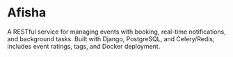 # Afisha
A RESTful service for managing events with booking, real-time notifications, and background tasks. Built with Django, PostgreSQL, and Celery/Redis; includes event ratings, tags, and Docker deployment.
